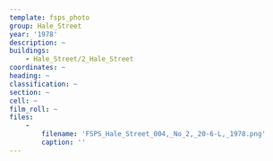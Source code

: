```yaml
---
template: fsps_photo
group: Hale_Street
year: '1978'
description: ~
buildings:
    - Hale_Street/2_Hale_Street
coordinates: ~
heading: ~
classification: ~
section: ~
cell: ~
film_roll: ~
files:
    -
        filename: 'FSPS_Hale_Street_004,_No_2,_20-6-L,_1978.png'
        caption: ''
---
```

